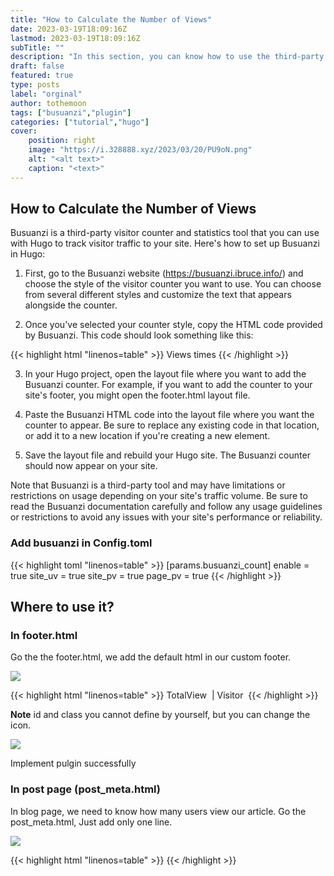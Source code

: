 ```yaml
---
title: "How to Calculate the Number of Views"
date: 2023-03-19T18:09:16Z
lastmod: 2023-03-19T18:09:16Z
subTitle: ""
description: "In this section, you can know how to use the third-party plugin, and calculate how many visitors view your blog and your website"
draft: false
featured: true
type: posts
label: "orginal"
author: tothemoon
tags: ["busuanzi","plugin"]
categories: ["tutorial","hugo"]
cover:
    position: right
    image: "https://i.328888.xyz/2023/03/20/PU9oN.png"
    alt: "<alt text>"
    caption: "<text>"
---
```


## How to Calculate the Number of Views

Busuanzi is a third-party visitor counter and statistics tool that you can use with Hugo to track visitor traffic to your site. Here's how to set up Busuanzi in Hugo:

1. First, go to the Busuanzi website (https://busuanzi.ibruce.info/) and choose the style of the visitor counter you want to use. You can choose from several different styles and customize the text that appears alongside the counter.

2. Once you've selected your counter style, copy the HTML code provided by Busuanzi. This code should look something like this:

{{< highlight html "linenos=table" >}}
<span id="busuanzi_container_site_pv">
Views <span id="busuanzi_value_site_pv"></span>times</span>
{{< /highlight >}}

3. In your Hugo project, open the layout file where you want to add the Busuanzi counter. For example, if you want to add the counter to your site's footer, you might open the footer.html layout file.

4. Paste the Busuanzi HTML code into the layout file where you want the counter to appear. Be sure to replace any existing code in that location, or add it to a new location if you're creating a new element.

5. Save the layout file and rebuild your Hugo site. The Busuanzi counter should now appear on your site.

Note that Busuanzi is a third-party tool and may have limitations or restrictions on usage depending on your site's traffic volume. Be sure to read the Busuanzi documentation carefully and follow any usage guidelines or restrictions to avoid any issues with your site's performance or reliability.

### Add busuanzi in Config.toml


{{< highlight toml "linenos=table" >}}
  [params.busuanzi_count]
    enable = true
    site_uv = true
    site_pv = true
    page_pv = true
{{< /highlight >}}

## Where to use it?
### In footer.html
Go the the footer.html, we add the default html in our custom footer.
<div class="polaroid" style="width:70%" >
   <a data-fancybox="gallery" data-src="https://i.328888.xyz/2023/03/20/PUKfV.png">
        <img src="https://i.328888.xyz/2023/03/20/PUKfV.png"/>
    </a>
</div>

{{< highlight html "linenos=table" >}}
<span id="busuanzi_container_site_uv" class="busuanzi_container_site_uv">
    <i class="fa-solid fa-chart-simple"></i>
    TotalView&nbsp;
    <span id="busuanzi_value_site_uv" class="busuanzi_value_site_uv"></span>
    </span>|
    <span id="busuanzi_container_site_pv" class="busuanzi_container_site_pv">
        <i class="fa-solid fa-eye"></i>Visitor&nbsp;<span id="busuanzi_value_site_pv" class="busuanzi_value_site_pv"></span>
</span>
{{< /highlight >}}

**Note** id and class you cannot define by yourself, but you can change the icon.
<div class="polaroid" style="width:70%" >
   <a data-fancybox="gallery" data-src="https://i.328888.xyz/2023/03/20/PULjd.png">
        <img src="https://i.328888.xyz/2023/03/20/PULjd.png"/>
    </a>
    <div class="container">
    <p> Implement pulgin successfully </p>
    </div>
</div>

### In post page (post_meta.html)
In blog page, we need to know how many users view our article. Go the post_meta.html,
Just add only one line.
<div class="polaroid" style="width:70%" >
   <a data-fancybox="gallery" data-src="https://i.328888.xyz/2023/03/20/PnZoL.png">
        <img src="https://i.328888.xyz/2023/03/20/PnZoL.png"/>
    </a>
</div>

{{< highlight html "linenos=table" >}}
<span id="busuanzi_value_page_pv"> </span>
{{< /highlight >}}